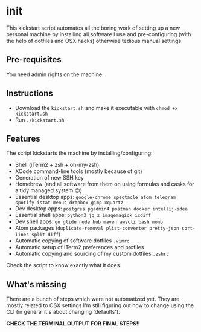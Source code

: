 # init
This kickstart script automates all the boring work of setting up a new personal machine by installing all software I use and pre-configuring (with the help of dotfiles and OSX hacks) otherwise tedious manual settings.

## Pre-requisites
You need admin rights on the machine.

## Instructions
* Download the `kickstart.sh` and make it executable with `chmod +x kickstart.sh`
* Run `./kickstart.sh`

## Features
The script kickstarts the machine by installing/configuring:

* Shell (iTerm2 + zsh + oh-my-zsh)
* XCode command-line tools (mostly because of git)
* Generation of new SSH key
* Homebrew (and all software from them on using formulas and casks for a tidy managed system 😍)
* Essential desktop apps: `google-chrome spectacle atom telegram spotify istat-menus dropbox gimp xquartz`
* Dev desktop apps: `postgres pgadmin4 postman docker intellij-idea`
* Essential shell apps: `python3 jq z imagemagick icdiff`
* Dev shell apps: `go glide node hub maven awscli bash mono`
* Atom packages (`duplicate-removal plist-converter pretty-json sort-lines split-diff`)
* Automatic copying of software dotfiles `.vimrc`
* Automatic setup of iTerm2 preferences and profiles
* Automatic copying and sourcing of my custom dotfiles `.zshrc`

Check the script to know exactly what it does.

## What's missing
There are a bunch of steps which were not automatized yet. They are mostly related to OSX settings I'm still figuring out how to change using the CLI (in general it's about changing 'defaults').

**CHECK THE TERMINAL OUTPUT FOR FINAL STEPS!!**
